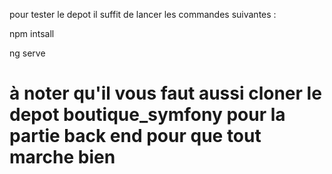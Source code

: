 pour tester le depot il suffit de lancer les commandes suivantes :

npm intsall

ng serve


# à noter qu'il vous faut aussi cloner le depot boutique_symfony pour la partie back end pour que tout marche bien
